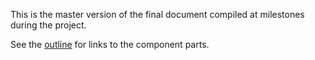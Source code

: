 This is the master version of the final document compiled at milestones during the project. 

See the [outline](https://github.com/ASU-CPI/github-experiment/blob/master/article/outline.md) for links to the component parts.
